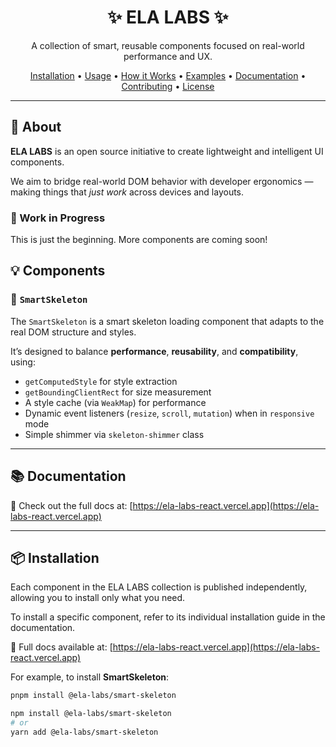 <h1 align="center">✨ ELA LABS ✨</h1>

<p align="center">
  A collection of smart, reusable components focused on real-world performance and UX.
</p>

<p align="center">
  <a href="#📦-installation">Installation</a> •
  <a href="#🚀-usage">Usage</a> •
  <a href="#🛠️-how-it-works">How it Works</a> •
  <a href="#🧩-examples">Examples</a> •
  <a href="#📚-documentation">Documentation</a> •
  <a href="#🤝-contributing">Contributing</a> •
  <a href="#🪪-license">License</a>
</p>

---

## 🧪 About

**ELA LABS** is an open source initiative to create lightweight and intelligent UI components.

We aim to bridge real-world DOM behavior with developer ergonomics — making things that _just work_ across devices and layouts.

### 🚧 Work in Progress

This is just the beginning. More components are coming soon!

## 💡 Components

### 🦴 `SmartSkeleton`

The `SmartSkeleton` is a smart skeleton loading component that adapts to the real DOM structure and styles.

It’s designed to balance **performance**, **reusability**, and **compatibility**, using:

- `getComputedStyle` for style extraction
- `getBoundingClientRect` for size measurement
- A style cache (via `WeakMap`) for performance
- Dynamic event listeners (`resize`, `scroll`, `mutation`) when in `responsive` mode
- Simple shimmer via `skeleton-shimmer` class

---

## 📚 Documentation

📘 Check out the full docs at: [https://ela-labs-react.vercel.app](https://ela-labs-react.vercel.app)

---

## 📦 Installation

Each component in the ELA LABS collection is published independently, allowing you to install only what you need.

To install a specific component, refer to its individual installation guide in the documentation.

📘 Full docs available at: [https://ela-labs-react.vercel.app](https://ela-labs-react.vercel.app)

For example, to install **SmartSkeleton**:

```bash
pnpm install @ela-labs/smart-skeleton

npm install @ela-labs/smart-skeleton
# or
yarn add @ela-labs/smart-skeleton
```
